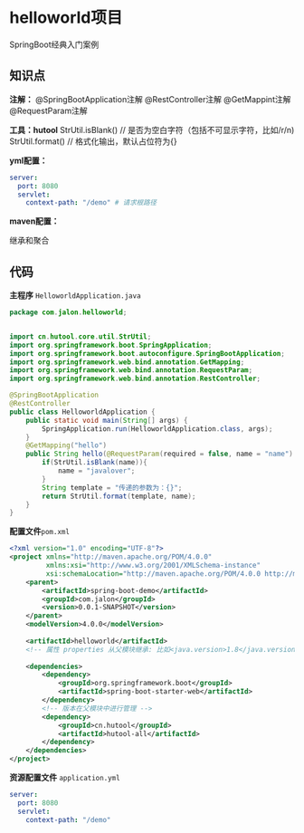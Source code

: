 # helloworld项目
SpringBoot经典入门案例
## 知识点
**注解：**
@SpringBootApplication注解
@RestController注解
@GetMappint注解
@RequestParam注解

**工具：hutool**
StrUtil.isBlank() // 是否为空白字符（包括不可显示字符，比如/r/n)
StrUtil.format() // 格式化输出，默认占位符为{}

**yml配置：**

```yaml
server:
  port: 8080
  servlet:
    context-path: "/demo" # 请求根路径
```

**maven配置：**

继承和聚合

## 代码

**主程序** `HelloworldApplication.java`

```java
package com.jalon.helloworld;


import cn.hutool.core.util.StrUtil;
import org.springframework.boot.SpringApplication;
import org.springframework.boot.autoconfigure.SpringBootApplication;
import org.springframework.web.bind.annotation.GetMapping;
import org.springframework.web.bind.annotation.RequestParam;
import org.springframework.web.bind.annotation.RestController;

@SpringBootApplication
@RestController
public class HelloworldApplication {
    public static void main(String[] args) {
        SpringApplication.run(HelloworldApplication.class, args);
    }
    @GetMapping("hello")
    public String hello(@RequestParam(required = false, name = "name") String name){
        if(StrUtil.isBlank(name)){
            name = "javalover";
        }
        String template = "传递的参数为：{}";
        return StrUtil.format(template, name);
    }
}

```

**配置文件**`pom.xml`

```xml
<?xml version="1.0" encoding="UTF-8"?>
<project xmlns="http://maven.apache.org/POM/4.0.0"
         xmlns:xsi="http://www.w3.org/2001/XMLSchema-instance"
         xsi:schemaLocation="http://maven.apache.org/POM/4.0.0 http://maven.apache.org/xsd/maven-4.0.0.xsd">
    <parent>
        <artifactId>spring-boot-demo</artifactId>
        <groupId>com.jalon</groupId>
        <version>0.0.1-SNAPSHOT</version>
    </parent>
    <modelVersion>4.0.0</modelVersion>
	
    <artifactId>helloworld</artifactId>
    <!-- 属性 properties 从父模块继承: 比如<java.version>1.8</java.version> -->
    
    <dependencies>
        <dependency>
            <groupId>org.springframework.boot</groupId>
            <artifactId>spring-boot-starter-web</artifactId>
        </dependency>
        <!-- 版本在父模块中进行管理 -->
        <dependency>
            <groupId>cn.hutool</groupId>
            <artifactId>hutool-all</artifactId>
        </dependency>
    </dependencies>
</project>
```

**资源配置文件** `application.yml`

```yaml
server:
  port: 8080
  servlet:
    context-path: "/demo"
```

